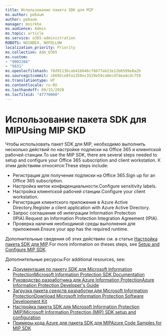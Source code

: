 ```yaml
---
title: Использование пакета SDK для MIP
ms.author: pebaum
author: pebaum
manager: mnirkhe
ms.audience: Admin
ms.topic: article
ms.service: o365-administration
ROBOTS: NOINDEX, NOFOLLOW
localization_priority: Priority
ms.collection: Adm_O365
ms.custom:
- "9002266"
- "5631"
ms.openlocfilehash: 76d9113bca6416646c76677ab23e12b0589e8a2b
ms.sourcegitcommit: c6692ce0fa1358ec3529e59ca0ecdfdea4cdc759
ms.translationtype: HT
ms.contentlocale: ru-RU
ms.lasthandoff: 09/15/2020
ms.locfileid: "47770060"
---
```

# <a name="using-mip-skd"></a><span data-ttu-id="ee9c6-102">Использование пакета SDK для MIP</span><span class="sxs-lookup"><span data-stu-id="ee9c6-102">Using MIP SKD</span></span>

<span data-ttu-id="ee9c6-103">Чтобы использовать пакет SDK для MIP, необходимо выполнить несколько действий по настройке подписки на Office 365 и клиентской рабочей станции.</span><span class="sxs-lookup"><span data-stu-id="ee9c6-103">To use the MIP SDK, there are several steps needed to setup and configure your Office 365 subscription and client workstation.</span></span> <span data-ttu-id="ee9c6-104">К этим действиям относятся:</span><span class="sxs-lookup"><span data-stu-id="ee9c6-104">These steps include:</span></span>

- <span data-ttu-id="ee9c6-105">Регистрация для получения подписки на Office 365.</span><span class="sxs-lookup"><span data-stu-id="ee9c6-105">Sign up for an Office 365 subscription.</span></span>
- <span data-ttu-id="ee9c6-106">Настройка меток конфиденциальности.</span><span class="sxs-lookup"><span data-stu-id="ee9c6-106">Configure sensitivity labels.</span></span>
- <span data-ttu-id="ee9c6-107">Настройка клиентской рабочей станции.</span><span class="sxs-lookup"><span data-stu-id="ee9c6-107">Configure your client workstation.</span></span>
- <span data-ttu-id="ee9c6-108">Регистрация клиентского приложения в Azure Active Directory.</span><span class="sxs-lookup"><span data-stu-id="ee9c6-108">Register a client application with Azure Active Directory.</span></span>
- <span data-ttu-id="ee9c6-109">Запрос соглашения об интеграции Information Protection (IPIA).</span><span class="sxs-lookup"><span data-stu-id="ee9c6-109">Request an Information Protection Integration Agreement (IPIA).</span></span>
- <span data-ttu-id="ee9c6-110">Проверка наличия необходимой среды выполнения для приложения.</span><span class="sxs-lookup"><span data-stu-id="ee9c6-110">Ensure your app has the required runtime.</span></span>

<span data-ttu-id="ee9c6-111">Дополнительные сведения об этих действиях см. в статье [Настройка пакета SDK для MIP](https://docs.microsoft.com/information-protection/develop/setup-configure-mip).</span><span class="sxs-lookup"><span data-stu-id="ee9c6-111">For more information on theses steps, see [Setup and Configure MIP SDK](https://docs.microsoft.com/information-protection/develop/setup-configure-mip).</span></span>

<span data-ttu-id="ee9c6-112">Дополнительные ресурсы:</span><span class="sxs-lookup"><span data-stu-id="ee9c6-112">For additional resources, see:</span></span>

- [<span data-ttu-id="ee9c6-113">Документация по пакету SDK для Microsoft Information Protection</span><span class="sxs-lookup"><span data-stu-id="ee9c6-113">Microsoft Information Protection SDK Documentation</span></span>](https://docs.microsoft.com/information-protection/develop/)
- [<span data-ttu-id="ee9c6-114">Руководство разработчика для Azure Information Protection</span><span class="sxs-lookup"><span data-stu-id="ee9c6-114">Azure Information Protection Developer's Guide</span></span>](https://docs.microsoft.com/azure/information-protection/develop/developers-guide)
- [<span data-ttu-id="ee9c6-115">Загрузка пакета средств разработки для Microsoft Information Protection</span><span class="sxs-lookup"><span data-stu-id="ee9c6-115">Download Microsoft Information Protection Software Development Kit</span></span>](https://www.microsoft.com/download/details.aspx?id=57392)
- [<span data-ttu-id="ee9c6-116">Настройка пакета SDK для Microsoft Information Protection (MIP)</span><span class="sxs-lookup"><span data-stu-id="ee9c6-116">Microsoft Information Protection (MIP) SDK setup and configuration</span></span>](https://docs.microsoft.com/information-protection/develop/setup-configure-mip)
- [<span data-ttu-id="ee9c6-117">Примеры кода Azure для пакета SDK для MIP</span><span class="sxs-lookup"><span data-stu-id="ee9c6-117">Azure Code Samples for MIP SDK</span></span>](https://azure.microsoft.com/resources/samples/?sort=0&term=mipsdk)
